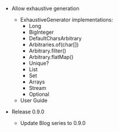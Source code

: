 -  Allow exhaustive generation
   - ExhaustiveGenerator implementations:
     - Long
     - BigInteger
     - DefaultCharsArbitrary
     - Arbitraries.of(char[])
     - Arbitrary.filter()
     - Arbitrary.flatMap()
     - Unique?
     - List
     - Set
     - Arrays
     - Stream
     - Optional
   - User Guide

- Release 0.9.0
    - Update Blog series to 0.9.0

